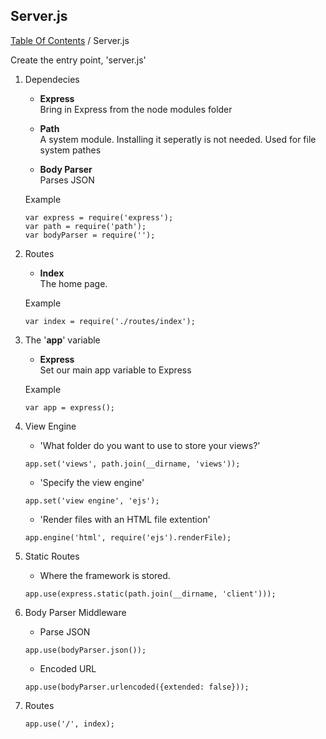 ## Server.js
[Table Of Contents](../../README.md) / Server.js  

Create the entry point, 'server.js'

1. Dependecies
   - **Express**  
   Bring in Express from the node modules folder  

   - **Path**  
   A system module. Installing it seperatly is not needed. Used for file system pathes  

   - **Body Parser**  
   Parses JSON

   Example  
   ```
   var express = require('express');  
   var path = require('path');  
   var bodyParser = require('');  
   ```

2. Routes  
   - **Index**  
   The home page.

   Example  
   ```
   var index = require('./routes/index');  
   ```  

3. The '**app**' variable  
   - **Express**  
   Set our main app variable to Express

   Example
   ```
   var app = express(); 
   ```

4. View Engine  

   - 'What folder do you want to use to store your views?'  
   ```  
   app.set('views', path.join(__dirname, 'views'));  
   ```  

   - 'Specify the view engine'  
   ```  
   app.set('view engine', 'ejs');  
   ```  

   - 'Render files with an HTML file extention'  
   ```  
   app.engine('html', require('ejs').renderFile);  
   ```  

5. Static Routes 
   - Where the framework is stored.  
   ```
   app.use(express.static(path.join(__dirname, 'client')));
   ```

6. Body Parser Middleware  

   - Parse JSON  
   ```  
   app.use(bodyParser.json()); 
   ```  

   - Encoded URL  
   ```  
   app.use(bodyParser.urlencoded({extended: false}));  
   ```  

7. Routes  

   ```  
   app.use('/', index);  
   ```  

		

